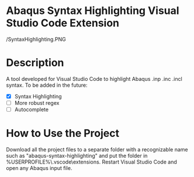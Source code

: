 # Abaqus Syntax Highlighting Visual Studio Code Extension
/SyntaxHighlighting.PNG
# Description
A tool developed for Visual Studio Code to highlight Abaqus .inp .inc .incl syntax.
To be added in the future:
 - [x] Syntax Highlighting
 - [ ] More robust regex
 - [ ] Autocomplete
# How to Use the Project
Download all the project files to a separate folder with a recognizable name such as "abaqus-syntax-highlighting" and put the folder in %USERPROFILE%\\.vscode\extensions.
Restart Visual Studio Code and open any Abaqus input file.
